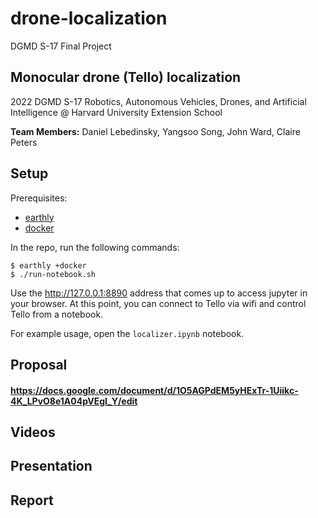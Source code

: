 # drone-localization
DGMD S-17 Final Project
## Monocular drone (Tello) localization
2022 DGMD S-17 Robotics, Autonomous Vehicles, Drones, and Artificial Intelligence @ Harvard University Extension School

**Team Members:** Daniel Lebedinsky, Yangsoo Song, John Ward, Claire Peters

Setup
---

Prerequisites:
- [earthly](https://earthly.dev/get_earthly)
- [docker](https://docker.com)

In the repo, run the following commands:
```
$ earthly +docker
$ ./run-notebook.sh
```

Use the http://127.0.0.1:8890 address that comes up to access jupyter in your browser.
At this point, you can connect to Tello via wifi and control Tello from a notebook.

For example usage, open the `localizer.ipynb` notebook.

Proposal
---
#### https://docs.google.com/document/d/1O5AGPdEM5yHExTr-1Uiikc-4K_LPvO8e1A04pVEgl_Y/edit

Videos
---
####

Presentation
---
####

Report
---
####
